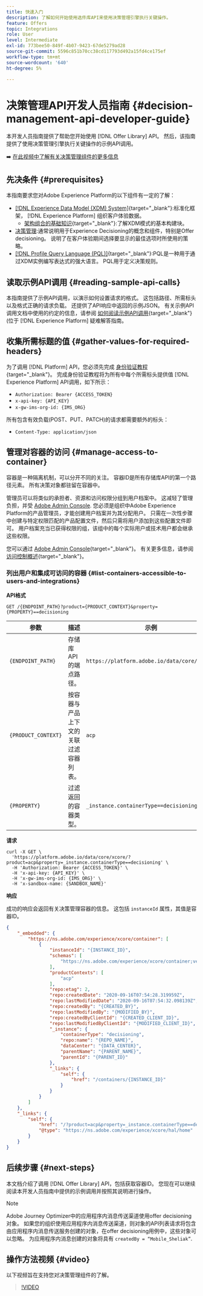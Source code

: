 ```yaml
---
title: 快速入门
description: 了解如何开始使用选件库API来使用决策管理引擎执行关键操作。
feature: Offers
topic: Integrations
role: User
level: Intermediate
exl-id: 773bee50-849f-4b07-9423-67de5279ad28
source-git-commit: 5596c851b70cc38cd117793d492a15fd4ce175ef
workflow-type: tm+mt
source-wordcount: '640'
ht-degree: 5%

---
```


# 决策管理API开发人员指南 {#decision-management-api-developer-guide}

本开发人员指南提供了帮助您开始使用 [!DNL Offer Library] API。 然后，该指南提供了使用决策管理引擎执行关键操作的示例API调用。

➡️ [在此视频中了解有关决策管理组件的更多信息](#video)

## 先决条件 {#prerequisites}

本指南要求您对Adobe Experience Platform的以下组件有一定的了解：

* [[!DNL Experience Data Model (XDM) System]](https://experienceleague.adobe.com/docs/experience-platform/xdm/home.html?lang=zh-Hans){target=&quot;_blank&quot;}:标准化框架， [!DNL Experience Platform] 组织客户体验数据。
   * [架构组合的基础知识](https://experienceleague.adobe.com/docs/experience-platform/xdm/schema/composition.html?lang=zh-Hans){target=&quot;_blank&quot;}:了解XDM模式的基本构建块。
* [决策管理](../../../using/offers/get-started/starting-offer-decisioning.md):通常说明用于Experience Decisioning的概念和组件，特别是Offer decisioning。 说明了在客户体验期间选择要显示的最佳选项时所使用的策略。
* [[!DNL Profile Query Language (PQL)]](https://experienceleague.adobe.com/docs/experience-platform/segmentation/pql/overview.html){target=&quot;_blank&quot;}:PQL是一种用于通过XDM实例编写表达式的强大语言。 PQL用于定义决策规则。

## 读取示例API调用 {#reading-sample-api-calls}

本指南提供了示例API调用，以演示如何设置请求的格式。 这包括路径、所需标头以及格式正确的请求负载。 还提供了API响应中返回的示例JSON。 有关示例API调用文档中使用的约定的信息，请参阅 [如何阅读示例API调用](https://experienceleague.adobe.com/docs/experience-platform/landing/troubleshooting.html#how-do-i-format-an-api-request){target=&quot;_blank&quot;}(位于 [!DNL Experience Platform] 疑难解答指南。

## 收集所需标题的值 {#gather-values-for-required-headers}

为了调用 [!DNL Platform] API，您必须先完成 [身份验证教程](https://experienceleague.adobe.com/docs/experience-platform/landing/platform-apis/api-authentication.html){target=&quot;_blank&quot;}。 完成身份验证教程将为所有中每个所需标头提供值 [!DNL Experience Platform] API调用，如下所示：

* `Authorization: Bearer {ACCESS_TOKEN}`
* `x-api-key: {API_KEY}`
* `x-gw-ims-org-id: {IMS_ORG}`

所有包含有效负载(POST、PUT、PATCH)的请求都需要额外的标头：

* `Content-Type: application/json`

## 管理对容器的访问 {#manage-access-to-container}

容器是一种隔离机制，可以分开不同的关注。 容器ID是所有存储库API的第一个路径元素。 所有决策对象都驻留在容器中。

管理员可以将类似的承担者、资源和访问权限分组到用户档案中。 这减轻了管理负担，并受 [Adobe Admin Console](https://adminconsole.adobe.com/). 您必须是组织中Adobe Experience Platform的产品管理员，才能创建用户档案并为其分配用户。 只需在一次性步骤中创建与特定权限匹配的产品配置文件，然后只需将用户添加到这些配置文件即可。 用户档案充当已获得权限的组，该组中的每个实际用户或技术用户都会继承这些权限。

您可以通过 [Adobe Admin Console](https://adminconsole.adobe.com/){target=&quot;_blank&quot;}。 有关更多信息，请参阅 [访问控制概述](https://experienceleague.adobe.com/docs/experience-platform/access-control/home.html?lang=zh-Hans){target=&quot;_blank&quot;}。

### 列出用户和集成可访问的容器 {#list-containers-accessible-to-users-and-integrations}

**API格式**

```http
GET /{ENDPOINT_PATH}?product={PRODUCT_CONTEXT}&property={PROPERTY}==decisioning
```

| 参数 | 描述 | 示例 |
| --------- | ----------- | ------- |
| `{ENDPOINT_PATH}` | 存储库API的端点路径。 | `https://platform.adobe.io/data/core/xcore/` |
| `{PRODUCT_CONTEXT}` | 按容器与产品上下文的关联过滤容器列表。 | `acp` |
| `{PROPERTY}` | 过滤返回的容器类型。 | `_instance.containerType==decisioning` |

**请求**

```shell
curl -X GET \
  'https://platform.adobe.io/data/core/xcore/?product=acp&property=_instance.containerType==decisioning' \
  -H 'Authorization: Bearer {ACCESS_TOKEN}' \
  -H 'x-api-key: {API_KEY}' \
  -H 'x-gw-ims-org-id: {IMS_ORG}' \
  -H 'x-sandbox-name: {SANDBOX_NAME}'
```

**响应**

成功的响应会返回有关决策管理容器的信息。 这包括 `instanceId` 属性，其值是容器ID。

```json
{
    "_embedded": {
        "https://ns.adobe.com/experience/xcore/container": [
            {
                "instanceId": "{INSTANCE_ID}",
                "schemas": [
                    "https://ns.adobe.com/experience/xcore/container;version=0.5"
                ],
                "productContexts": [
                    "acp"
                ],
                "repo:etag": 2,
                "repo:createdDate": "2020-09-16T07:54:28.319959Z",
                "repo:lastModifiedDate": "2020-09-16T07:54:32.098139Z",
                "repo:createdBy": "{CREATED_BY}",
                "repo:lastModifiedBy": "{MODIFIED_BY}",
                "repo:createdByClientId": "{CREATED_CLIENT_ID}",
                "repo:lastModifiedByClientId": "{MODIFIED_CLIENT_ID}",
                "_instance": {
                    "containerType": "decisioning",
                    "repo:name": "{REPO_NAME}",
                    "dataCenter": "{DATA_CENTER}",
                    "parentName": "{PARENT_NAME}",
                    "parentId": "{PARENT_ID}"
                },
                "_links": {
                    "self": {
                        "href": "/containers/{INSTANCE_ID}"
                    }
                }
            }
        ]
    },
    "_links": {
        "self": {
            "href": "/?product=acp&property=_instance.containerType==decisioning",
            "@type": "https://ns.adobe.com/experience/xcore/hal/home"
        }
    }
}
```

## 后续步骤 {#next-steps}

本文档介绍了调用 [!DNL Offer Library] API，包括获取容器ID。 您现在可以继续阅读本开发人员指南中提供的示例调用并按照其说明进行操作。

>[!NOTE]
>
> Adobe Journey Optimizer中的应用程序内消息传送渠道使用offer decisioning对象。 如果您的组织使用应用程序内消息传送渠道，则对象的API列表请求将包含由应用程序内消息传送服务创建的对象，在offer decisioning用例中，这些对象可以忽略。 为应用程序内消息创建的对象将具有 `createdBy = “Mobile_Sheliak”`.

## 操作方法视频 {#video}

以下视频旨在支持您对决策管理组件的了解。

>[!VIDEO](https://video.tv.adobe.com/v/329919?quality=12)

